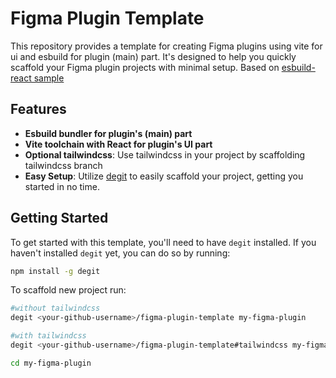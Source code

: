 # Figma Plugin Template

This repository provides a template for creating Figma plugins using vite for ui and esbuild for plugin (main) part. It's designed to help you quickly scaffold your Figma plugin projects with minimal setup.
Based on [esbuild-react sample](https://github.com/figma/plugin-samples/tree/master/esbuild-react)

## Features

- **Esbuild bundler for plugin's (main) part**
- **Vite toolchain with React for plugin's UI part**
- **Optional tailwindcss**: Use tailwindcss in your project by scaffolding tailwindcss branch
- **Easy Setup**: Utilize [degit](https://github.com/Rich-Harris/degit) to easily scaffold your project, getting you started in no time.

## Getting Started

To get started with this template, you'll need to have `degit` installed. If you haven't installed `degit` yet, you can do so by running:

```bash
npm install -g degit
```

To scaffold new project run: 

```bash
#without tailwindcss
degit <your-github-username>/figma-plugin-template my-figma-plugin

#with tailwindcss
degit <your-github-username>/figma-plugin-template#tailwindcss my-figma-plugin

cd my-figma-plugin
```